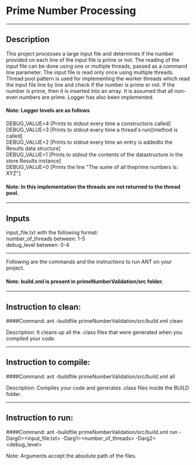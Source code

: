 # Prime Number Processing

-----------------------------------------------------------------------
## Description
This project processes a large input file and determines if the number provided on each line of the input file is prime or not. The reading of the input file can be done using one or multiple threads, passed as a command line parameter. The input file is read only once using multiple threads. Thread pool pattern is used for implementing the worker threads which read the input file line by line and check if the number is prime or not. If the number is prime, then it is inserted into an array. It is assumed that all non-even numbers are prime. Logger has also been implemented.
#### Note: Logger levels are as follows
DEBUG_VALUE=4 [Prints to stdout every time a constructoris called]<br/>
DEBUG_VALUE=3 [Prints to stdout every time a thread's run()method is called]<br/>
DEBUG_VALUE=2 [Prints to stdout every time an entry is addedto the Results data structure]<br/>
DEBUG_VALUE=1 [Prints to stdout the contents of the datastructure in the store Results instance]<br/>
DEBUG_VALUE=0 [Prints the line "The sume of all theprime numbers is: XYZ"]<br/>

#### Note: In this implementation the threads are not returned to the thread pool.

-----------------------------------------------------------------------
## Inputs
input_file.txt with the following format: <NUM><br/>
number_of_threads between: 1-5<br/>
debug_level between: 0-4

-----------------------------------------------------------------------
Following are the commands and the instructions to run ANT on your project.
#### Note: build.xml is present in primeNumberValidation/src folder.

-----------------------------------------------------------------------
## Instruction to clean:

####Command: ant -buildfile primeNumberValidation/src/build.xml clean

Description: It cleans up all the .class files that were generated when you
compiled your code.

-----------------------------------------------------------------------
## Instruction to compile:

####Command: ant -buildfile primeNumberValidation/src/build.xml all

Description: Compiles your code and generates .class files inside the BUILD folder.

-----------------------------------------------------------------------
## Instruction to run:

####Command: ant -buildfile primeNumberValidation/src/build.xml run -Darg0=<input_file.txt> -Darg1=<number_of_threads> -Darg2=<debug_level>

Note: Arguments accept the absolute path of the files.